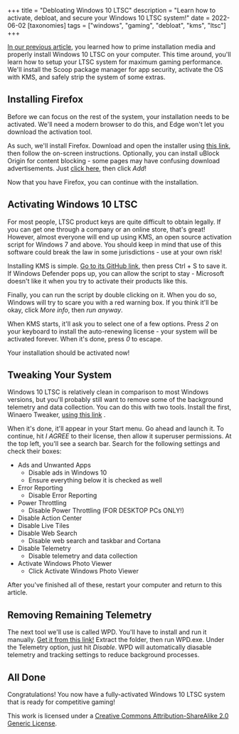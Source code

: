 +++
title = "Debloating Windows 10 LTSC"
description = "Learn how to activate, debloat, and secure your Windows 10 LTSC system!"
date = 2022-06-02
[taxonomies]
tags = ["windows", "gaming", "debloat", "kms", "ltsc"]
+++

[In our previous article]({{get_url_inlink(link="/posts/ltsc22")}}), you learned how to prime installation media and properly install Windows 10 LTSC on your computer. This time around, you'll learn how to setup your LTSC system for maximum gaming performance. We'll install the Scoop package manager for app security, activate the OS with KMS, and safely strip the system of some extras.

## Installing Firefox

Before we can focus on the rest of the system, your installation needs to be activated. We'll need a modern browser to do this, and Edge won't let you download the activation tool.

As such, we'll install Firefox. Download and open the installer using [this link](https://www.mozilla.org/en-US/firefox/new/), then follow the on-screen instructions. Optionally, you can install uBlock Origin for content blocking - some pages may have confusing download advertisements. Just [click here](https://addons.mozilla.org/en-US/firefox/addon/ublock-origin/), then click _Add_!

Now that you have Firefox, you can continue with the installation.

## Activating Windows 10 LTSC

For most people, LTSC product keys are quite difficult to obtain legally. If you can get one through a company or an online store, that's great! However, almost everyone will end up using KMS, an open source activation script for Windows 7 and above. You should keep in mind that use of this software could break the law in some jurisdictions - use at your own risk!

Installing KMS is simple. [Go to its GitHub link](https://raw.githubusercontent.com/abbodi1406/KMS_VL_ALL_AIO/master/KMS_VL_ALL_AIO.cmd), then press Ctrl + S to save it. If Windows Defender pops up, you can allow the script to stay - Microsoft doesn't like it when you try to activate their products like this.

Finally, you can run the script by double clicking on it. When you do so, Windows will try to scare you with a red warning box. If you think it'll be okay, click _More info_, then _run anyway_.

When KMS starts, it'll ask you to select one of a few options. Press _2_ on your keyboard to install the auto-renewing license - your system will be activated forever. When it's done, press _0_ to escape.

Your installation should be activated now!

## Tweaking Your System

Windows 10 LTSC is relatively clean in comparison to most Windows versions, but you'll probably still want to remove some of the background telemetry and data collection. You can do this with two tools. Install the first, Winaero Tweaker, [using this link](https://winaerotweaker.com/download/) .

When it's done, it'll appear in your Start menu. Go ahead and launch it. To continue, hit _I AGREE_ to their license, then allow it superuser permissions. At the top left, you'll see a search bar. Search for the following settings and check their boxes:

- Ads and Unwanted Apps
  - Disable ads in Windows 10
  - Ensure everything below it is checked as well
- Error Reporting
  - Disable Error Reporting
- Power Throttling
  - Disable Power Throttling (FOR DESKTOP PCs ONLY!)
- Disable Action Center
- Disable Live Tiles
- Disable Web Search
  - Disable web search and taskbar and Cortana
- Disable Telemetry
  - Disable telemetry and data collection
- Activate Windows Photo Viewer
  - Click Activate Windows Photo Viewer

After you've finished all of these, restart your computer and return to this article.

## Removing Remaining Telemetry

The next tool we'll use is called WPD. You'll have to install and run it manually. [Get it from this link!](https://wpd.app/get/latest.zip) Extract the folder, then run WPD.exe. Under the Telemetry option, just hit _Disable_. WPD will automatically diasable telemetry and tracking settings to reduce background processes.

## All Done

Congratulations! You now have a fully-activated Windows 10 LTSC system that is ready for competitive gaming!

This work is licensed under a [Creative Commons Attribution-ShareAlike 2.0 Generic License](http://creativecommons.org/licenses/by-sa/2.0/).

